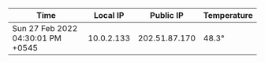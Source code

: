 | Time     | Local IP | Public IP | Temperature |
| ----------- | ----------- | ----------- | ----------- |
| Sun 27 Feb 2022 04:30:01 PM +0545      | 10.0.2.133     | 202.51.87.170  | 48.3° |
